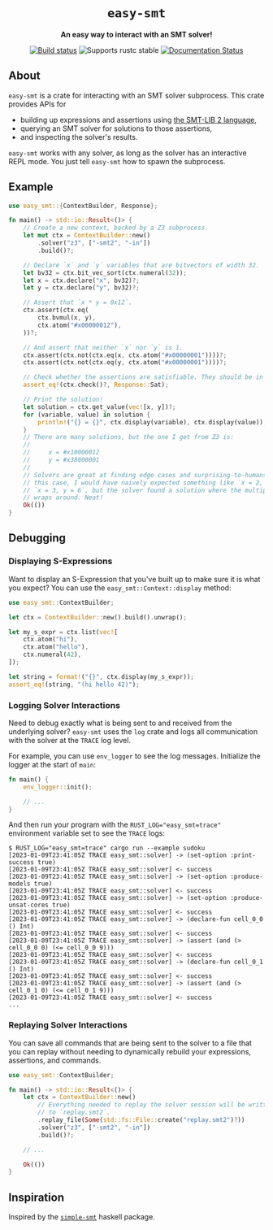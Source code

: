 <div align="center">
  <h1><code>easy-smt</code></h1>

  <p>
    <strong>An easy way to interact with an SMT solver!</strong>
  </p>

  <p>
    <a href="https://github.com/elliottt/easy-smt/actions?query=workflow%3ACI"><img src="https://github.com/elliottt/easy-smt/actions/workflows/ci.yml/badge.svg" alt="Build status" /></a>
    <img src="https://img.shields.io/badge/rustc-stable+-green.svg" alt="Supports rustc stable" />
    <a href="https://docs.rs/easy-smt"><img src="https://docs.rs/easy-smt/badge.svg" alt="Documentation Status" /></a>
  </p>
</div>

## About

`easy-smt` is a crate for interacting with an SMT solver subprocess. This crate
provides APIs for

* building up expressions and assertions using [the SMT-LIB 2
  language](https://smtlib.cs.uiowa.edu/),
* querying an SMT solver for solutions to those assertions,
* and inspecting the solver's results.

`easy-smt` works with any solver, as long as the solver has an interactive REPL
mode. You just tell `easy-smt` how to spawn the subprocess.

## Example

```rust
use easy_smt::{ContextBuilder, Response};

fn main() -> std::io::Result<()> {
    // Create a new context, backed by a Z3 subprocess.
    let mut ctx = ContextBuilder::new()
        .solver("z3", ["-smt2", "-in"])
        .build()?;

    // Declare `x` and `y` variables that are bitvectors of width 32.
    let bv32 = ctx.bit_vec_sort(ctx.numeral(32));
    let x = ctx.declare("x", bv32)?;
    let y = ctx.declare("y", bv32)?;

    // Assert that `x * y = 0x12`.
    ctx.assert(ctx.eq(
        ctx.bvmul(x, y),
        ctx.atom("#x00000012"),
    ))?;

    // And assert that neither `x` nor `y` is 1.
    ctx.assert(ctx.not(ctx.eq(x, ctx.atom("#x00000001"))))?;
    ctx.assert(ctx.not(ctx.eq(y, ctx.atom("#x00000001"))))?;

    // Check whether the assertions are satisfiable. They should be in this example.
    assert_eq!(ctx.check()?, Response::Sat);

    // Print the solution!
    let solution = ctx.get_value(vec![x, y])?;
    for (variable, value) in solution {
        println!("{} = {}", ctx.display(variable), ctx.display(value));
    }
    // There are many solutions, but the one I get from Z3 is:
    //
    //     x = #x10000012
    //     y = #x38000001
    //
    // Solvers are great at finding edge cases and surprising-to-humans results! In
    // this case, I would have naively expected something like `x = 2, y = 9` or
    // `x = 3, y = 6`, but the solver found a solution where the multiplication
    // wraps around. Neat!
    Ok(())
}
```

## Debugging

### Displaying S-Expressions

Want to display an S-Expression that you've built up to make sure it is what you
expect? You can use the `easy_smt::Context::display` method:

```rust
use easy_smt::ContextBuilder;

let ctx = ContextBuilder::new().build().unwrap();

let my_s_expr = ctx.list(vec![
    ctx.atom("hi"),
    ctx.atom("hello"),
    ctx.numeral(42),
]);

let string = format!("{}", ctx.display(my_s_expr));
assert_eq!(string, "(hi hello 42)");
```

### Logging Solver Interactions

Need to debug exactly what is being sent to and received from the underlying
solver? `easy-smt` uses the `log` crate and logs all communication with the
solver at the `TRACE` log level.

For example, you can use `env_logger` to see the log messages. Initialize the
logger at the start of `main`:

```rust
fn main() {
    env_logger::init();

    // ...
}
```

And then run your program with the `RUST_LOG="easy_smt=trace"` environment
variable set to see the `TRACE` logs:

```shell
$ RUST_LOG="easy_smt=trace" cargo run --example sudoku
[2023-01-09T23:41:05Z TRACE easy_smt::solver] -> (set-option :print-success true)
[2023-01-09T23:41:05Z TRACE easy_smt::solver] <- success
[2023-01-09T23:41:05Z TRACE easy_smt::solver] -> (set-option :produce-models true)
[2023-01-09T23:41:05Z TRACE easy_smt::solver] <- success
[2023-01-09T23:41:05Z TRACE easy_smt::solver] -> (set-option :produce-unsat-cores true)
[2023-01-09T23:41:05Z TRACE easy_smt::solver] <- success
[2023-01-09T23:41:05Z TRACE easy_smt::solver] -> (declare-fun cell_0_0 () Int)
[2023-01-09T23:41:05Z TRACE easy_smt::solver] <- success
[2023-01-09T23:41:05Z TRACE easy_smt::solver] -> (assert (and (> cell_0_0 0) (<= cell_0_0 9)))
[2023-01-09T23:41:05Z TRACE easy_smt::solver] <- success
[2023-01-09T23:41:05Z TRACE easy_smt::solver] -> (declare-fun cell_0_1 () Int)
[2023-01-09T23:41:05Z TRACE easy_smt::solver] <- success
[2023-01-09T23:41:05Z TRACE easy_smt::solver] -> (assert (and (> cell_0_1 0) (<= cell_0_1 9)))
[2023-01-09T23:41:05Z TRACE easy_smt::solver] <- success
...
```

### Replaying Solver Interactions

You can save all commands that are being sent to the solver to a file that you
can replay without needing to dynamically rebuild your expressions, assertions,
and commands.

```rust
use easy_smt::ContextBuilder;

fn main() -> std::io::Result<()> {
    let ctx = ContextBuilder::new()
        // Everything needed to replay the solver session will be written
        // to `replay.smt2`.
        .replay_file(Some(std::fs::File::create("replay.smt2")?))
        .solver("z3", ["-smt2", "-in"])
        .build()?;

    // ...

    Ok(())
}
```

## Inspiration

Inspired by the [`simple-smt`](https://hackage.haskell.org/package/simple-smt)
haskell package.

